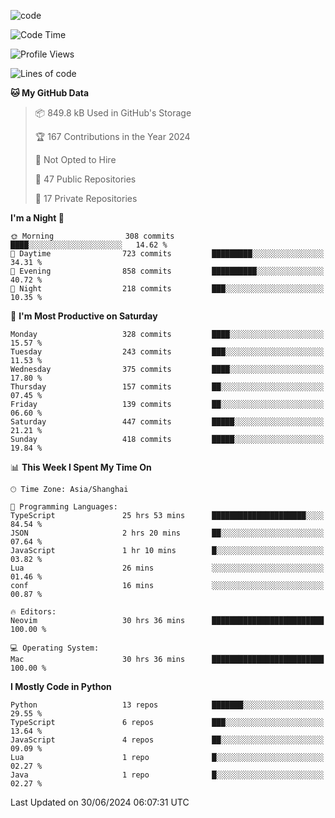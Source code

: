 
<!--
**liuyaanng/liuyaanng** is a ✨ _special_ ✨ repository because its `README.md` (this file) appears on your GitHub profile.

Here are some ideas to get you started:

- 🔭 I’m currently working on ...
- 🌱 I’m currently learning ...
- 👯 I’m looking to collaborate on ...
- 🤔 I’m looking for help with ...
- 💬 Ask me about ...
- 📫 How to reach me: ...
- 😄 Pronouns: ...
- ⚡ Fun fact: ...
-->


![code](https://cdn.jsdelivr.net/gh/liuyaanng/liuyaanng@1.0/code.gif) 

<!--START_SECTION:waka-->
![Code Time](http://img.shields.io/badge/Code%20Time-521%20hrs%2021%20mins-blue)

![Profile Views](http://img.shields.io/badge/Profile%20Views-0-blue)

![Lines of code](https://img.shields.io/badge/From%20Hello%20World%20I%27ve%20Written-14.5%20million%20lines%20of%20code-blue)

**🐱 My GitHub Data** 

> 📦 849.8 kB Used in GitHub's Storage 
 > 
> 🏆 167 Contributions in the Year 2024
 > 
> 🚫 Not Opted to Hire
 > 
> 📜 47 Public Repositories 
 > 
> 🔑 17 Private Repositories 
 > 
**I'm a Night 🦉** 

```text
🌞 Morning                308 commits         ████░░░░░░░░░░░░░░░░░░░░░   14.62 % 
🌆 Daytime                723 commits         █████████░░░░░░░░░░░░░░░░   34.31 % 
🌃 Evening                858 commits         ██████████░░░░░░░░░░░░░░░   40.72 % 
🌙 Night                  218 commits         ███░░░░░░░░░░░░░░░░░░░░░░   10.35 % 
```
📅 **I'm Most Productive on Saturday** 

```text
Monday                   328 commits         ████░░░░░░░░░░░░░░░░░░░░░   15.57 % 
Tuesday                  243 commits         ███░░░░░░░░░░░░░░░░░░░░░░   11.53 % 
Wednesday                375 commits         ████░░░░░░░░░░░░░░░░░░░░░   17.80 % 
Thursday                 157 commits         ██░░░░░░░░░░░░░░░░░░░░░░░   07.45 % 
Friday                   139 commits         ██░░░░░░░░░░░░░░░░░░░░░░░   06.60 % 
Saturday                 447 commits         █████░░░░░░░░░░░░░░░░░░░░   21.21 % 
Sunday                   418 commits         █████░░░░░░░░░░░░░░░░░░░░   19.84 % 
```


📊 **This Week I Spent My Time On** 

```text
🕑︎ Time Zone: Asia/Shanghai

💬 Programming Languages: 
TypeScript               25 hrs 53 mins      █████████████████████░░░░   84.54 % 
JSON                     2 hrs 20 mins       ██░░░░░░░░░░░░░░░░░░░░░░░   07.64 % 
JavaScript               1 hr 10 mins        █░░░░░░░░░░░░░░░░░░░░░░░░   03.82 % 
Lua                      26 mins             ░░░░░░░░░░░░░░░░░░░░░░░░░   01.46 % 
conf                     16 mins             ░░░░░░░░░░░░░░░░░░░░░░░░░   00.87 % 

🔥 Editors: 
Neovim                   30 hrs 36 mins      █████████████████████████   100.00 % 

💻 Operating System: 
Mac                      30 hrs 36 mins      █████████████████████████   100.00 % 
```

**I Mostly Code in Python** 

```text
Python                   13 repos            ███████░░░░░░░░░░░░░░░░░░   29.55 % 
TypeScript               6 repos             ███░░░░░░░░░░░░░░░░░░░░░░   13.64 % 
JavaScript               4 repos             ██░░░░░░░░░░░░░░░░░░░░░░░   09.09 % 
Lua                      1 repo              █░░░░░░░░░░░░░░░░░░░░░░░░   02.27 % 
Java                     1 repo              █░░░░░░░░░░░░░░░░░░░░░░░░   02.27 % 
```




 Last Updated on 30/06/2024 06:07:31 UTC
<!--END_SECTION:waka-->
